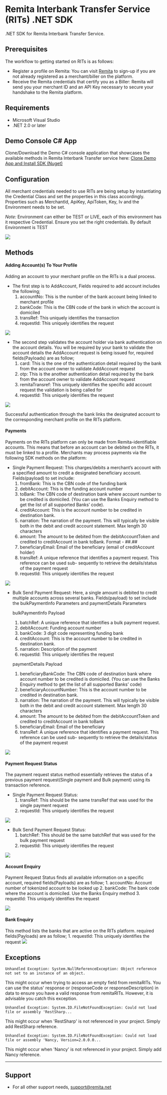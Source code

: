 # Remita Interbank Transfer Service (RITs) .NET SDK
.NET SDK for Remita Interbank Transfer Service.

## Prerequisites
The workflow to getting started on RITs is as follows:

*  Register a profile on Remita: You can visit [Remita](https://login.remita.net) to sign-up if you are not already registered as a merchant/biller on the platform.
*  Receive the Remita credentials that certify you as a Biller: Remita will send you your merchant ID and an API Key necessary to secure your handshake to the Remita platform.
## Requirements
*  Microsoft Visual Studio 
* .NET 2.0 or later


## Demo Console C# App
Clone/Download the Demo C# console application that showcases the available methods in Remita Interbank Transfer service here: [Clone Demo App and Install SDK (Nuget)](https://github.com/RemitaNet/rits-sdk-dotnet-demo)


## Configuration
All merchant credentials needed to use RITs are being setup by instantiating the Credential Class and set the properties 
in this class accordingly. Properties such as MerchantId, ApiKey, ApiToken, Key, Iv and the Environment needs to be set.
 
_Note:_ Environment can either be TEST or LIVE, each of this environment has it respective Credential. Ensure you set the 
right credentials. By default Environment is TEST

![](images/credentialPage.png)


## Methods
#### Adding Account(s) To Your Profile
Adding an account to your merchant profile on the RITs is a dual process. 


* The first step is to AddAccount, Fields required to add account includes the following;
	1. accountNo: This is the number of the bank account being linked to merchant profile
	2. bankCode: This is the CBN code of the bank in which the account is domiciled
	3. transRef: This uniquely identifies the transaction
	4. requestId: This uniquely identifies the request
	
![](images/addAcctPage.png)

* The second step validates the account holder via bank authentication on the account details. You will be required by 	your bank to validate the account details the AddAccount request is being issued for, required fields(Payloads) are as follow;
	1. card: This is the one of the authentication detail required by the bank from the account owner to validate 	AddAccount request
	2. otp: This is the another authentication detail required by the bank from the account owner to validate AddAccount 	request
	3. remitaTransref: This uniquely identifies the specific add account request the validation is being called for
	4. requestId: This uniquely identifies the request
	

![](images/validAcctPage.png)

Successful authentication through the bank links the designated account to the corresponding merchant profile on the
RITs platform.

#### Payments
Payments on the RITs platform can only be made from Remita-identifiable accounts. This means that before an account
can be debited on the RITs, it must be linked to a profile. Merchants may process payments via the following SDK
methods on the platform:

* Single Payment Request: This charges/debits a merchant’s account with a specified amount to credit a designated 	beneficiary account. Fields(payload) to set include:
	1. fromBank: This is the CBN code of the funding bank
	2. debitAccount: This is the funding account number
	3. toBank: The CBN code of destination bank where account number to be credited is domiciled. (You can use the Banks Enquiry method to get the list of all supported Banks’ code).
	4. creditAccount: This is the account number to be credited in destination bank.
	5. narration: The narration of the payment. This will typically be visible both in the debit and credit account statement. Max length 30 characters
	6. amount: The amount to be debited from the debitAccountToken and credited to creditAccount in bank toBank. Format - ##.##
	7. beneficiaryEmail: Email of the beneficiary (email of creditAccount holder)
	8. transRef: A unique reference that identifies a payment request. This reference can be used sub- sequently to retrieve the details/status of the payment request
	9. requestId: This uniquely identifies the request

![](images/singlePaymtPage.png)

* Bulk Send Payment Request: Here, a single amount is debited to credit multiple accounts across several banks. Fields(payload) to set include the bulkPaymentInfo Parameters and paymentDetails Parameters
	
	bulkPaymentInfo Payload
	1. batchRef: A unique reference that identifies a bulk payment request.
	2. debitAccount: Funding account number
	3. bankCode: 3 digit code representing funding bank
	4. creditAccount: This is the account number to be credited in destination bank.
	5. narration: Description of the payment
	6. requestId: This uniquely identifies the request


	paymentDetails Payload
	1. beneficiaryBankCode: The CBN code of destination bank where account number to be credited is domiciled. (You can use the Banks Enquiry method to get the list of all supported Banks’ code)
	2. beneficiaryAccountNumber: This is the account number to be credited in destination bank.
	3. narration: The narration of the payment. This will typically be visible both in the debit and credit account statement. Max length 30 characters
	4. amount: The amount to be debited from the debitAccountToken and credited to creditAccount in bank toBank
	5. beneficiaryEmail: Email of the beneficiary
	6. transRef: A unique reference that identifies a payment request. This reference can be used sub- sequently to retrieve the details/status of the payment request

![](images/bulkPaymtPage.png)


#### Payment Request Status
The payment request status method essentially retrieves the status of a previous payment request(Single payment and Bulk payment) using its transaction reference.

* Single Payment Request Status:
	1. transRef: This should be the same transRef that was used for the single payment request
	2. requestId: This uniquely identifies the request

![](images/singlePaymtStatusPage.png)

* Bulk Send Payment Request Status: 
	1. batchRef: This should be the same batchRef that was used for the bulk payment request
	2. requestId: This uniquely identifies the request

![](images/bulkPaymtStatusPage.png)

#### Account Enquiry
Payment Request Status finds all available information on a specific account, required fields(Payloads) are as follow;
	1. accountNo: Account number of tokenized account to be looked up
	2. bankCode: The bank code where the account is domiciled. Use the Banks Enquiry method
	3. requestId: This uniquely identifies the request

![](images/acctEnquiryPage.png)

#### Bank Enquiry
This method lists the banks that are active on the RITs platform. required fields(Payloads) are as follow;
	1. requestId: This uniquely identifies the request
![](images/bankEnquiryPage.png)

## Exceptions

```
Unhandled Exception: System.NullReferenceException: Object reference not set to an instance of an object.
```

This might occur when trying to access an empty field from remitaRITs. You can use the status' response or 
(responseCode or responseDescription) in data to ensure you have a valid response from remitaRITs. However,
it is advisable you catch this exception.

```
Unhandled Exception: System.IO.FileNotFoundException: Could not load file or assembly 'RestSharp...
```

This might occur when 'RestSharp' is not referenced in your project. Simply add RestSharp reference.

```
Unhandled Exception: System.IO.FileNotFoundException: Could not load file or assembly 'Nancy, Version=2.0.0.0...
```

This might occur when 'Nancy' is not referenced in your project. Simply add Nancy reference.

---
    
## Support
- For all other support needs, support@remita.net
